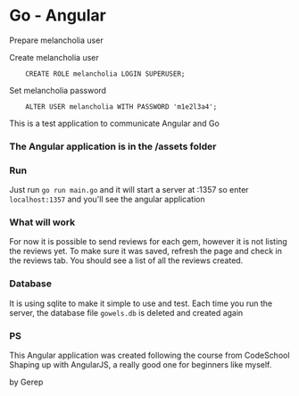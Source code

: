 
# Go - Angular

Prepare melancholia user

Create melancholia user

		CREATE ROLE melancholia LOGIN SUPERUSER;
Set melancholia password

		ALTER USER melancholia WITH PASSWORD 'm1e2l3a4';

This is a test application to communicate Angular and Go

### The Angular application is in the /assets folder

### Run

Just run `go run main.go` and it will start a server at :1357 so enter `localhost:1357` and you'll see the angular application

### What will work

For now it is possible to send reviews for each gem, however it is not listing the reviews yet. To make sure it was saved, refresh the page and check in the reviews tab. You should see a list of all the reviews created.

### Database

It is using sqlite to make it simple to use and test. Each time you run the server, the database file `gowels.db` is deleted and created again

### PS

This Angular application was created following the course from CodeSchool Shaping up with AngularJS, a really good one for beginners like myself.

by Gerep

